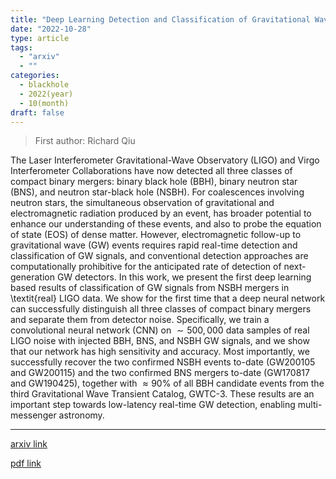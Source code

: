 ```yaml
---
title: "Deep Learning Detection and Classification of Gravitational Waves from Neutron Star-Black Hole Mergers"
date: "2022-10-28"
type: article
tags:
  - "arxiv"
  - ""
categories:
  - blackhole
  - 2022(year)
  - 10(month)
draft: false
---
```


> First author: Richard Qiu

 The Laser Interferometer Gravitational-Wave Observatory (LIGO) and Virgo
Interferometer Collaborations have now detected all three classes of compact
binary mergers: binary black hole (BBH), binary neutron star (BNS), and neutron
star-black hole (NSBH). For coalescences involving neutron stars, the
simultaneous observation of gravitational and electromagnetic radiation
produced by an event, has broader potential to enhance our understanding of
these events, and also to probe the equation of state (EOS) of dense matter.
However, electromagnetic follow-up to gravitational wave (GW) events requires
rapid real-time detection and classification of GW signals, and conventional
detection approaches are computationally prohibitive for the anticipated rate
of detection of next-generation GW detectors. In this work, we present the
first deep learning based results of classification of GW signals from NSBH
mergers in \textit{real} LIGO data. We show for the first time that a deep
neural network can successfully distinguish all three classes of compact binary
mergers and separate them from detector noise. Specifically, we train a
convolutional neural network (CNN) on $\sim 500,000$ data samples of real LIGO
noise with injected BBH, BNS, and NSBH GW signals, and we show that our network
has high sensitivity and accuracy. Most importantly, we successfully recover
the two confirmed NSBH events to-date (GW200105 and GW200115) and the two
confirmed BNS mergers to-date (GW170817 and GW190425), together with $\approx
90\%$ of all BBH candidate events from the third Gravitational Wave Transient
Catalog, GWTC-3. These results are an important step towards low-latency
real-time GW detection, enabling multi-messenger astronomy.

---
[arxiv link](http://arxiv.org/abs/2210.15888v1)

[pdf link](http://arxiv.org/pdf/2210.15888v1)